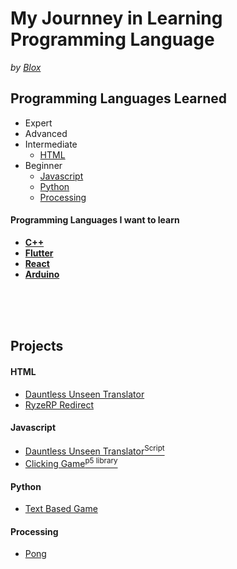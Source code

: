 # My Journney in Learning Programming Language
*by [Blox](https://github.com/ItzMrBlox)*



## Programming Languages Learned
* Expert
* Advanced
* Intermediate
  * [HTML](https://github.com/ItzMrBlox/MyJournneyinLearningProgramming/blob/master/README.md#HTML)
* Beginner
  * [Javascript](https://github.com/ItzMrBlox/MyJournneyinLearningProgramming/blob/master/README.md#javascript)
  * [Python](https://github.com/ItzMrBlox/MyJournneyinLearningProgramming/blob/master/README.md#python)
  * [Processing](https://github.com/ItzMrBlox/MyJournneyinLearningProgramming/blob/master/README.md#Processing)

#### Programming Languages I want to learn

* **[C++](https://en.wikipedia.org/wiki/C%2B%2B)**
* **[Flutter](https://flutter.dev/)**
* **[React](https://reactjs.org/)**
* **[Arduino](https://www.arduino.cc/)**

<br>
<br>
<br>

## Projects
####  HTML
* [Dauntless Unseen Translator](https://github.com/ItzMrBlox/DauntlessUnseenTranslator)
* [RyzeRP Redirect](https://github.com/ItzMrBlox/RyzeRPRedirect)

#### Javascript
* [Dauntless Unseen Translator<sup>Script</sup>](https://github.com/ItzMrBlox/DauntlessUnseenTranslator/blob/master/scripts/translate.js)
* [Clicking Game<sup>p5 library</sup>](https://github.com/ItzMrBlox/MyJournneyinLearningProgramming/tree/master/Javascript/p5%20Game)

#### Python
* [Text Based Game](https://github.com/ItzMrBlox/MyJournneyinLearningProgramming/tree/master/Python/Text%20Based%20Game)

#### Processing
* [Pong](https://github.com/ItzMrBlox/MyJournneyinLearningProgramming/tree/master/Processing/Pong)
